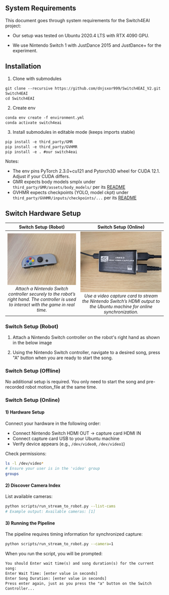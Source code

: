 ## System Requirements
This document goes through system requirements for the Switch4EAI project:

- Our setup was tested on Ubuntu 2020.4 LTS with RTX 4090 GPU.

- We use Nintendo Switch 1 with JustDance 2015 and JustDance+ for the experiment.

## Installation

1) Clone with submodules
```
git clone --recursive https://github.com/dnjsxor999/Switch4EAI_V2.git Switch4EAI
cd Switch4EAI
```

2) Create env
```
conda env create -f environment.yml
conda activate switch4eai
```

3) Install submodules in editable mode (keeps imports stable)
```
pip install -e third_party/GMR
pip install -e third_party/GVHMR
pip install -e . #our switch4eai
```

Notes:
- The env pins PyTorch 2.3.0+cu121 and Pytorch3D wheel for CUDA 12.1. Adjust if your CUDA differs.
- GMR expects body models smplx under `third_party/GMR/assets/body_models/` per its [README](https://github.com/YanjieZe/GMR/blob/master/README.md)
- GVHMR expects checkpoints (YOLO, model ckpt) under `third_party/GVHMR/inputs/checkpoints/...` per its [README](https://github.com/zju3dv/GVHMR/blob/main/docs/INSTALL.md)


## Switch Hardware Setup

| **Switch Setup (Robot)** | **Switch Setup (Online)** |
|:---:|:---:|
| [![Switch Setup (Robot)](./images/switch_controller.jpg)](./images/switch_controller.jpg) <br> *Attach a Nintendo Switch controller securely to the robot’s right hand. The controller is used to interact with the game in real time.* | [![Switch Setup (Online)](./images/capture_card.jpg)](./images/capture_card.jpg) <br> *Use a video capture card to stream the Nintendo Switch’s HDMI output to the Ubuntu machine for online synchronization.* |

### Switch Setup (Robot)
1) Attach a Nintendo Switch controller on the robot's right hand as shown in the below image

2) Using the Nintendo Switch controller, navigate to a desired song, press "A" button when you are ready to start the song.

### Switch Setup (Offline)
No additional setup is required. You only need to start the song and pre-recorded robot motion_file at the same time.

### Switch Setup (Online)
#### 1) Hardware Setup

Connect your hardware in the following order:
- Connect Nintendo Switch HDMI OUT → capture card HDMI IN
- Connect capture card USB to your Ubuntu machine
- Verify device appears (e.g., `/dev/video0`, `/dev/video1`)

Check permissions:
```bash
ls -l /dev/video*
# Ensure your user is in the 'video' group
groups
```

#### 2) Discover Camera Index

List available cameras:
```bash
python scripts/run_stream_to_robot.py --list-cams
# Example output: Available cameras: [1]
```

#### 3) Running the Pipeline

The pipeline requires timing information for synchronized capture:

```bash
python scripts/run_stream_to_robot.py --camera=1
```

When you run the script, you will be prompted:
```
You should Enter wait time(s) and song duration(s) for the current song:
Enter Wait Time: [enter value in seconds]
Enter Song Duration: [enter value in seconds]
Press enter again, just as you press the "a" button on the Switch Controller...
```

